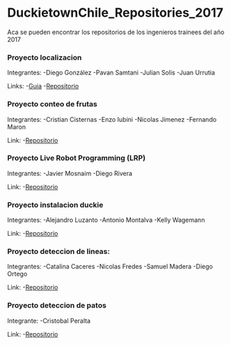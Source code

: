 # DuckietownChile_Repositories_2017

Aca se pueden encontrar los repositorios de los ingenieros trainees del año 2017

### Proyecto localizacion

Integrantes: -Diego González
             -Pavan Samtani
             -Julian Solis
             -Juan Urrutia
             
Links: -[Guia](https://github.com/dgonzalezd150/Duckietown)
       -[Repositorio](https://github.com/jurrutiag/Software)    
       
### Proyecto conteo de frutas

Integrantes: -Cristian Cisternas
             -Enzo Iubini
             -Nicolas Jimenez
             -Fernando Maron

Link: -[Repositorio](https://github.com/Cristiancmck/Software)

### Proyecto Live Robot Programming (LRP)

Integrantes: -Javier Mosnaim
             -Diego Rivera

Link: -[Repositorio](https://github.com/jamosnaim/LRP_Duckietown)

### Proyecto instalacion duckie

Integrantes: -Alejandro Luzanto
             -Antonio Montalva
             -Kelly Wagemann
             
Link: -[Repositorio](https://github.com/aluzanto/proyecto7)

### Proyecto deteccion de lineas: 
Integrantes: -Catalina Caceres
             -Nicolas Fredes
             -Samuel Madera
             -Diego Ortego
             
Link: -[Repositorio](https://github.com/Gedoix/Software)  

### Proyecto deteccion de patos

Integrante: -Cristobal Peralta

Link: -[Repositorio](https://github.com/CristobalPeralta/Software)
